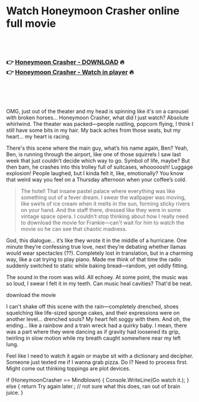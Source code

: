 <h1>Watch Honeymoon Crasher online full movie</h1>


<br><br>

<h3>👉 <a href="https://Jasons-waggsabano1977.github.io/tudnahilml/">Honeymoon Crasher - DOWNLOAD</a> 🔥<br>
👉 <a href="https://Jasons-waggsabano1977.github.io/tudnahilml/">Honeymoon Crasher - Watch in player</a> 🔥
</h3>



<br><br><br>


OMG, just out of the theater and my head is spinning like it's on a carousel with broken horses... Honeymoon Crasher, what did I just watch? Absolute whirlwind. The theater was packed—people rustling, popcorn flying, I think I still have some bits in my hair. My back aches from those seats, but my heart... my heart is racing.

There's this scene where the main guy, what’s his name again, Ben? Yeah, Ben, is running through the airport, like one of those squirrels I saw last week that just couldn’t decide which way to go. Symbol of life, maybe? But then bam, he crashes into this trolley full of suitcases, whooooosh! Luggage explosion! People laughed, but I kinda felt it, like, emotionally? You know that weird way you feel on a Thursday afternoon when your coffee’s cold.

> The hotel! That insane pastel palace where everything was like something out of a fever dream. I swear the wallpaper was moving, like swirls of ice cream when it melts in the sun, forming sticky rivers on your hand. And the staff there, dressed like they were in some vintage space opera. I couldn’t stop thinking about how I really need to download the movie for Frankie—can't wait for him to watch the movie so he can see that chaotic madness.

God, this dialogue... it’s like they wrote it in the middle of a hurricane. One minute they’re confessing true love, next they’re debating whether llamas would wear spectacles (??). Completely lost in translation, but in a charming way, like a cat trying to play piano. Made me think of that time the radio suddenly switched to static while baking bread—random, yet oddly fitting.

The sound in the room was wild. All echoey. At some point, the music was so loud, I swear I felt it in my teeth. Can music heal cavities? That'd be neat.

download the movie

I can't shake off this scene with the rain—completely drenched, shoes squelching like life-sized sponge cakes, and their expressions were on another level... drenched souls? My heart felt soggy with them. And oh, the ending… like a rainbow and a train wreck had a quirky baby. I mean, there was a part where they were dancing as if gravity had loosened its grip, twirling in slow motion while my breath caught somewhere near my left lung.

Feel like I need to watch it again or maybe sit with a dictionary and decipher. Someone just texted me if I wanna grab pizza. Do I? Need to process first. Might come out thinking toppings are plot devices.

if (HoneymoonCrasher == Mindblown)
{
    Console.WriteLine(Go watch it.);
}
else
{
    return Try again later.; // not sure what this does, ran out of brain juice.
}
